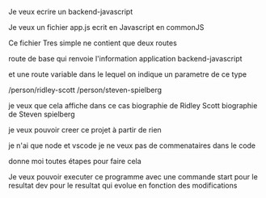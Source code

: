
Je veux ecrire un backend-javascript

Je veux un fichier app.js ecrit en Javascript en commonJS

Ce fichier Tres simple ne contient que deux routes

route de base
qui renvoie l'information application backend-javascript

et une route variable
dans le lequel on indique un parametre de ce type

/person/ridley-scott
/person/steven-spielberg


je veux que cela affiche dans ce cas
biographie de Ridley Scott
biographie de Steven spielberg

je veux pouvoir creer ce projet à partir de rien

je n'ai que node et vscode
je ne veux pas de commenataires dans le code

donne moi toutes étapes pour faire cela

Je veux pouvoir executer ce programme
avec une commande 
start pour le resultat
dev pour le resultat qui evolue en fonction des modifications


